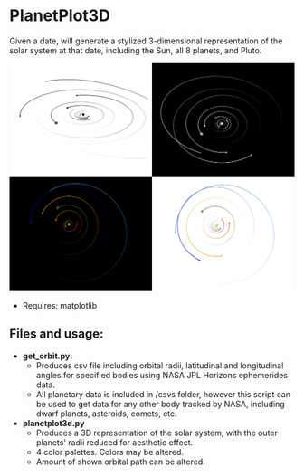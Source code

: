 # PlanetPlot3D
Given a date, will generate a stylized 3-dimensional representation of the solar system at that date, including the Sun, all 8 planets, and Pluto.

![White orbits on black background](samples/samples.svg)

- Requires: matplotlib

## Files and usage:

<ul>
  <li><strong>get_orbit.py:</strong>
  <ul>
    <li>Produces csv file including orbital radii, latitudinal and longitudinal angles for specified bodies using NASA JPL Horizons ephemerides data.</li>
    <li>All planetary data is included in /csvs folder, however this script can be used to get data for any other body tracked by NASA, including dwarf planets, asteroids, comets, etc.</li>
  </ul></li>
  <li><strong>planetplot3d.py</strong>
    <ul>
      <li>Produces a 3D representation of the solar system, with the outer planets' radii reduced for aesthetic effect.</li>
      <li>4 color palettes. Colors may be altered.</li>
      <li>Amount of shown orbital path can be altered.</li>
    </ul>
  </li>
</ul>
